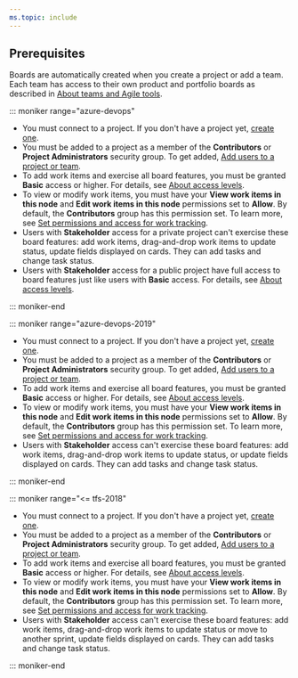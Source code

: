 ```yaml
---
ms.topic: include
---
```


## Prerequisites

Boards are automatically created when you create a project or add a team. Each team has access to their own product and portfolio boards as described in [About teams and Agile tools](/azure/devops/organizations/settings/about-teams-and-settings#each-team-gets-their-own-set-of-tools).

::: moniker range="azure-devops"

- You must connect to a project. If you don't have a project yet, [create one](/azure/devops/boards/get-started/sign-up-invite-teammates).
- You must be added to a project as a member of the **Contributors** or **Project Administrators** security group. To get added, [Add users to a project or team](/azure/devops/organizations/security/add-users-team-project).
- To add work items and exercise all board features, you must be granted **Basic** access or higher. For details, see [About access levels](/azure/devops/organizations/security/access-levels).
- To view or modify work items, you must have your **View work items in this node** and **Edit work items in this node** permissions set to **Allow**. By default, the **Contributors** group has this permission set. To learn more, see [Set permissions and access for work tracking](/azure/devops/organizations/security/set-permissions-access-work-tracking).
- Users with **Stakeholder** access for a private project can't exercise these board features: add work items, drag-and-drop work items to update status, update fields displayed on cards. They can add tasks and change task status.
- Users with **Stakeholder** access for a public project have full access to board features just like users with **Basic** access. For details, see [About access levels](/azure/devops/organizations/security/access-levels).

::: moniker-end

::: moniker range="azure-devops-2019"

- You must connect to a project. If you don't have a project yet, [create one](/azure/devops/organizations/projects/create-project).
- You must be added to a project as a member of the **Contributors** or **Project Administrators** security group. To get added, [Add users to a project or team](/azure/devops/organizations/security/add-users-team-project).
- To add work items and exercise all board features, you must be granted **Basic** access or higher. For details, see [About access levels](/azure/devops/organizations/security/access-levels).
- To view or modify work items, you must have your **View work items in this node** and **Edit work items in this node** permissions set to **Allow**. By default, the **Contributors** group has this permission set. To learn more, see [Set permissions and access for work tracking](/azure/devops/organizations/security/set-permissions-access-work-tracking).
- Users with **Stakeholder** access can't exercise these board features: add work items, drag-and-drop work items to update status, or update fields displayed on cards. They can add tasks and change task status.

::: moniker-end

::: moniker range="<= tfs-2018"

- You must connect to a project. If you don't have a project yet, [create one](/azure/devops/organizations/projects/create-project).
- You must be added to a project as a member of the **Contributors** or **Project Administrators** security group. To get added, [Add users to a project or team](/azure/devops/organizations/security/add-users-team-project).
- To add work items and exercise all board features, you must be granted **Basic** access or higher. For details, see [About access levels](/azure/devops/organizations/security/access-levels).
- To view or modify work items, you must have your **View work items in this node** and **Edit work items in this node** permissions set to **Allow**. By default, the **Contributors** group has this permission set. To learn more, see [Set permissions and access for work tracking](/azure/devops/organizations/security/set-permissions-access-work-tracking).
- Users with **Stakeholder** access can't exercise these board features: add work items, drag-and-drop work items to update status or move to another sprint, update fields displayed on cards. They can add tasks and change task status.

::: moniker-end
